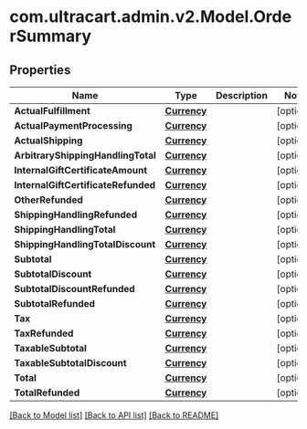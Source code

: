 
# com.ultracart.admin.v2.Model.OrderSummary

## Properties

Name | Type | Description | Notes
------------ | ------------- | ------------- | -------------
**ActualFulfillment** | [**Currency**](Currency.md) |  | [optional] 
**ActualPaymentProcessing** | [**Currency**](Currency.md) |  | [optional] 
**ActualShipping** | [**Currency**](Currency.md) |  | [optional] 
**ArbitraryShippingHandlingTotal** | [**Currency**](Currency.md) |  | [optional] 
**InternalGiftCertificateAmount** | [**Currency**](Currency.md) |  | [optional] 
**InternalGiftCertificateRefunded** | [**Currency**](Currency.md) |  | [optional] 
**OtherRefunded** | [**Currency**](Currency.md) |  | [optional] 
**ShippingHandlingRefunded** | [**Currency**](Currency.md) |  | [optional] 
**ShippingHandlingTotal** | [**Currency**](Currency.md) |  | [optional] 
**ShippingHandlingTotalDiscount** | [**Currency**](Currency.md) |  | [optional] 
**Subtotal** | [**Currency**](Currency.md) |  | [optional] 
**SubtotalDiscount** | [**Currency**](Currency.md) |  | [optional] 
**SubtotalDiscountRefunded** | [**Currency**](Currency.md) |  | [optional] 
**SubtotalRefunded** | [**Currency**](Currency.md) |  | [optional] 
**Tax** | [**Currency**](Currency.md) |  | [optional] 
**TaxRefunded** | [**Currency**](Currency.md) |  | [optional] 
**TaxableSubtotal** | [**Currency**](Currency.md) |  | [optional] 
**TaxableSubtotalDiscount** | [**Currency**](Currency.md) |  | [optional] 
**Total** | [**Currency**](Currency.md) |  | [optional] 
**TotalRefunded** | [**Currency**](Currency.md) |  | [optional] 

[[Back to Model list]](../README.md#documentation-for-models)
[[Back to API list]](../README.md#documentation-for-api-endpoints)
[[Back to README]](../README.md)

